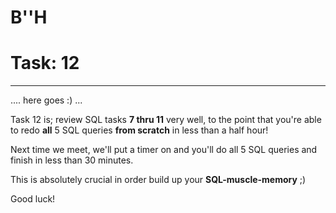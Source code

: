 # B''H


# Task: 12

---

.... here goes :)  ...

Task 12 is; review SQL tasks **7 thru 11** very well, to the point that you're able to redo **all** 5 SQL queries **from scratch** in less than a half hour!

Next time we meet, we'll put a timer on and you'll do all 5 SQL queries and finish in less than 30 minutes.

This is absolutely crucial in order build up your **SQL-muscle-memory**  ;)

Good luck!